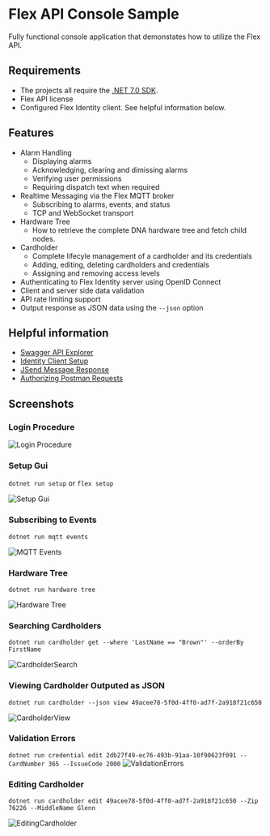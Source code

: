 # Flex API Console Sample

Fully functional console application that demonstates how to utilize the Flex API.

## Requirements

- The projects all require the [.NET 7.0 SDK](https://dotnet.microsoft.com/en-us/download).
- Flex API license
- Configured Flex Identity client. See helpful information below.

## Features

- Alarm Handling
    - Displaying alarms
    - Acknowledging, clearing and dimissing alarms
    - Verifying user permissions
    - Requiring dispatch text when required
- Realtime Messaging via the Flex MQTT broker
    - Subscribing to alarms, events, and status
    - TCP and WebSocket transport
- Hardware Tree
    - How to retrieve the complete DNA hardware tree and fetch child nodes.    
- Cardholder
    - Complete lifecyle management of a cardholder and its credentials
    - Adding, editing, deleting cardholders and credentials
    - Assigning and removing access levels
- Authenticating to Flex Identity server using OpenID Connect 
- Client and server side data validation
- API rate limiting support
- Output response as JSON data using the `--json` option


## Helpful information

- [Swagger API Explorer](https://flextest.ooaccess.net/apiexplorer/index.html)
- [Identity Client Setup](https://github.com/acresecurity/oo-flex-api-samples/wiki/Identity-Client)
- [JSend Message Response](https://github.com/acresecurity/oo-flex-api-samples/wiki/JSend-%E2%80%90-Json-Message-Structure-Overview)
- [Authorizing Postman Requests](https://github.com/acresecurity/oo-flex-api-samples/wiki/Authorizing-Postman-Requests)

## Screenshots ##

### Login Procedure ###

![Login Procedure](/Images/LoginProcedure.png)

### Setup Gui ###

`dotnet run setup` or `flex setup`

![Setup Gui](/Images/SetupGui.png)

### Subscribing to Events ###

`dotnet run mqtt events`

![MQTT Events](/Images/MQTTEvents.gif)


### Hardware Tree ###

`dotnet run hardware tree`

![Hardware Tree](/Images/HardwareTreeDemo.gif)

### Searching Cardholders ###

`dotnet run cardholder get --where 'LastName == "Brown"' --orderBy FirstName`

![CardholderSearch](/Images/CardholderSearchTable.png)

### Viewing Cardholder Outputed as JSON ###

`dotnet run cardholder --json view 49acee78-5f0d-4ff0-ad7f-2a918f21c650`

![CardholderView](/Images/CardholderJsonOutput.png)

### Validation Errors ###

`dotnet run credential edit 2db27f49-ec76-493b-91aa-10f90623f091 --CardNumber 365 --IssueCode 2000`
![ValidationErrors](/Images/ValidationErrors.png)

### Editing Cardholder ###

`dotnet run cardholder edit 49acee78-5f0d-4ff0-ad7f-2a918f21c650 --Zip 76226 --MiddleName Glenn`

![EditingCardholder](/Images/EditingCardholder.png)
